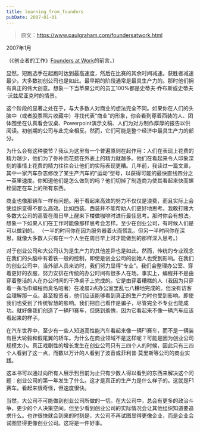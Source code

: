 ```yaml
---
title: learning_from_founders
pubDate: 2007-01-01
---
```


> 原文：https://www.paulgraham.com/foundersatwork.html 

            
2007年1月

（《创业者的工作》[Founders at Work](http://www.amazon.com/gp/product/1590597141)的前言。）

显然，短跑选手在起跑时达到最高速度，然后在比赛的其余时间减速。获胜者减速最少。大多数初创公司也是如此。最早期的阶段通常是最具生产力的。那时他们拥有真正的伟大创意。想象一下当苹果公司的员工100%都是史蒂夫·乔布斯或史蒂夫·沃兹尼亚克时的情景。

这个阶段的显著之处在于，与大多数人对商业的想法完全不同。如果你在人们的头脑中（或者股票照片收藏中）寻找代表“商业”的形象，你会看到穿着西装的人、团体围坐在认真看会议桌、Powerpoint演示文稿、人们为对方制作厚厚的报告以供阅读。初创期的公司与此完全相反。然而，它们可能是整个经济中最具生产力的部分。

为什么会有这种脱节？我认为这里有一个普遍原则在起作用：人们在表现上花费的精力越少，他们为了弥补而花费在外表上的精力就越多。他们在看起来令人印象深刻的事情上花费的精力往往会让他们的实际表现更糟。几年前，我读过一篇文章，其中一家汽车杂志修改了某生产汽车的“运动”型号，以获得可能的最快直线四分之一英里速度。你知道他们是怎么做到的吗？他们切掉了制造商为使其看起来快而螺栓固定在车上的所有东西。

商业也像那辆车一样有问题。用于看起来高效的努力不仅仅是浪费，而且实际上会使组织变得不那么高效。比如西装。西装并不能帮助人们更好地思考。我敢打赌大多数大公司的高管在周日早上醒来下楼做咖啡时进行最佳思考。那时你会有想法。想象一下如果人们在工作时能像那样思考会怎样。至少在创业公司，有时候人们是可以做到的。 （一半的时间你在因为服务器着火而慌乱，但另一半时间你在深思，就像大多数人只有在一个人坐在周日早上时才能做到的那样深入思考。）

对于创业公司和大公司认为是生产力的其他差异也是如此。然而，传统的专业观念在我们的头脑中有着铁一般的控制，即使是创业公司的创始人也受到影响。在我们的创业公司中，当外部人员来访时，我们努力显得“专业”。我们会整理办公室、穿着更好的衣服，努力安排在传统的办公时间有很多人在场。事实上，编程并不是由穿着整洁的人在办公时间的干净桌子上完成的。它是由穿着糟糕的人（我因为只穿着一条毛巾编程而臭名昭著）在凌晨2点办公室里乱七八糟地完成的。但没有访客会理解那一点。甚至投资者，他们应该能够看到真正的生产力时也受到影响。即使我们也受到了传统智慧的影响。我们把自己看作是骗子，尽管完全不专业也能成功。就好像我们创造了一辆F1赛车，但感到羞愧，因为它看起来不像一辆汽车应该看起来的样子。

在汽车世界中，至少有一些人知道高性能汽车看起来像一辆F1赛车，而不是一辆装有巨大轮毂和假尾翼的轿车。为什么在商业领域不是这样呢？可能是因为创业公司规模太小。真正戏剧性的增长发生在创业公司只有三四个人的时候，因此只有三四个人看到了这一点，而数以万计的人看到了波音或菲利普·莫里斯等公司的商业实践。

这本书可以通过向所有人展示到目前为止只有少数人得以看到的东西来解决这个问题：创业公司的第一年发生了什么。这才是真正的生产力是什么样子的。这就是F1赛车。看起来很奇怪，但速度很快。

当然，大公司不可能做到创业公司所做的一切。在大公司中，总会有更多的政治斗争，更少的个人决策空间。但至少看到创业公司的实际情况会让其他组织知道要追求什么。也许很快就会到来的时刻是，大公司不再试图显得更像企业，而是企业会试图显得更像创业公司。这将是一件好事。
